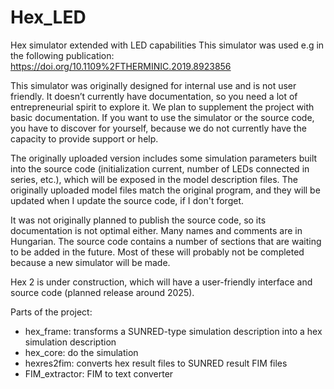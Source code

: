 # Hex_LED
Hex simulator extended with LED capabilities
This simulator was used e.g in the following publication:
https://doi.org/10.1109%2FTHERMINIC.2019.8923856

This simulator was originally designed for internal use and is not user friendly. It doesn’t currently have documentation, so you need a lot of entrepreneurial spirit to explore it. We plan to supplement the project with basic documentation. If you want to use the simulator or the source code, you have to discover for yourself, because we do not currently have the capacity to provide support or help.

The originally uploaded version includes some simulation parameters built into the source code (initialization current, number of LEDs connected in series, etc.), which will be exposed in the model description files. The originally uploaded model files match the original program, and they will be updated when I update the source code, if I don't forget.

It was not originally planned to publish the source code, so its documentation is not optimal either. Many names and comments are in Hungarian. The source code contains a number of sections that are waiting to be added in the future. Most of these will probably not be completed because a new simulator will be made.

Hex 2 is under construction, which will have a user-friendly interface and source code (planned release around 2025).

Parts of the project:
- hex_frame: transforms a SUNRED-type simulation description into a hex simulation description
- hex_core: do the simulation
- hexres2fim: converts hex result files to SUNRED result FIM files
- FIM_extractor: FIM to text converter
